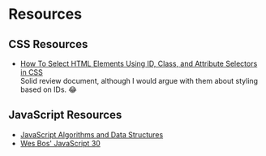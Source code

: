 # Resources

## CSS Resources

* [How To Select HTML Elements Using ID, Class, and Attribute Selectors in CSS](https://www.digitalocean.com/community/tutorials/how-to-select-html-elements-using-id-class-and-attribute-selectors-in-css)<br/>Solid review document, although I would argue with them about styling based on IDs. 😂

## JavaScript Resources

* [JavaScript Algorithms and Data Structures](https://github.com/trekhleb/javascript-algorithms)
* [Wes Bos' JavaScript 30](https://javascript30.com/)
